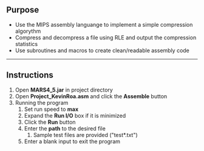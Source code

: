 ## Purpose
- Use the MIPS assembly languange to implement a simple compression algorythm
- Compress and decompress a file using RLE and output the compression statistics
- Use subroutines and macros to create clean/readable assembly code
___
## Instructions	
1. Open **MARS4_5.jar** in project directory
2. Open **Project_KevinRoa.asm** and click the **Assemble** button
3. Running the program
   1. Set run speed to **max**
   2. Expand the **Run I/O** box if it is minimized
   3. Click the **Run** button
   4. Enter the **path** to the desired file
      1. Sample test files are provided ("test*.txt")
   5. Enter a blank input to exit the program